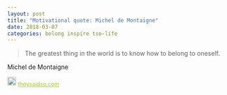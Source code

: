 ```yaml
---
layout: post
title: "Motivational quote: Michel de Montaigne"
date: 2018-03-07
categories: belong inspire tso-life
---
```

> The greatest thing in the world is to know how to belong to oneself.

Michel de Montaigne

<span style="z-index:50;font-size:0.9em;"><img src="https://theysaidso.com/branding/theysaidso.png" height="20" width="20" alt="theysaidso.com"/><a href="https://theysaidso.com" title="Powered by quotes from theysaidso.com" style="color: #9fcc25; margin-left: 4px; vertical-align: middle;">theysaidso.com</a></span>
